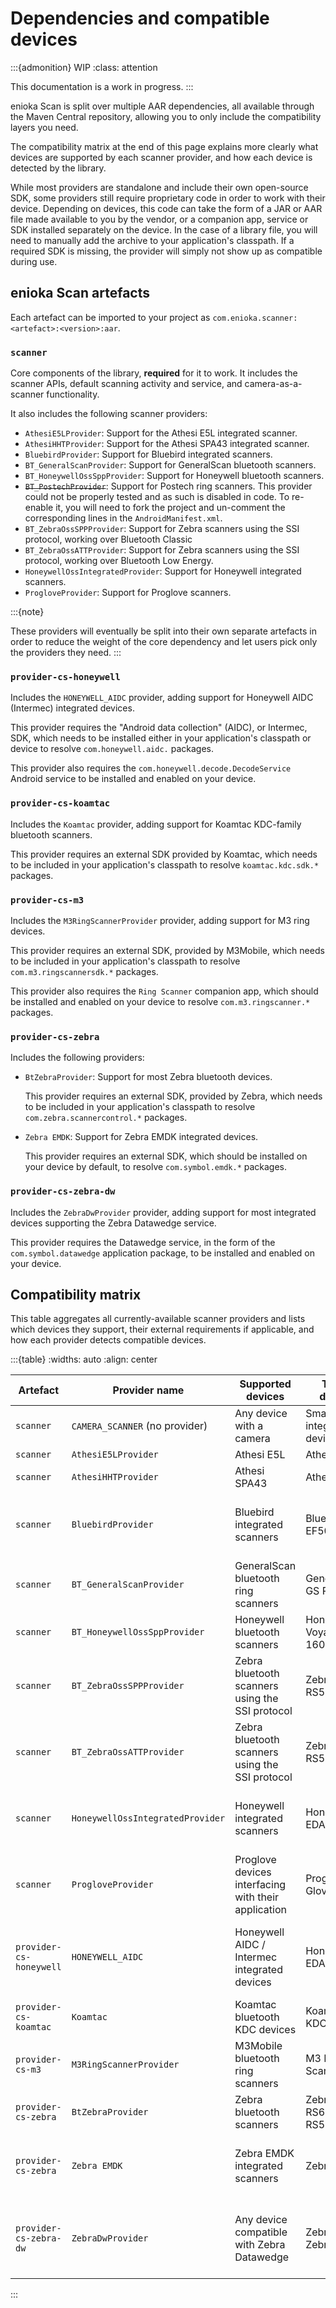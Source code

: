 # Dependencies and compatible devices

:::{admonition} WIP
:class: attention

This documentation is a work in progress.
:::

enioka Scan is split over multiple AAR dependencies, all available through the Maven Central
repository, allowing you to only include the compatibility layers you need.

The compatibility matrix at the end of this page explains more clearly what devices are supported by
each scanner provider, and how each device is detected by the library.

While most providers are standalone and include their own open-source SDK, some providers still
require proprietary code in order to work with their device. Depending on devices, this code can
take the form of a JAR or AAR file made available to you by the vendor, or a companion app, service
or SDK installed separately on the device. In the case of a library file, you will need to
manually add the archive to your application's classpath. If a required SDK is missing, the
provider will simply not show up as compatible during use.

## enioka Scan artefacts

Each artefact can be imported to your project as `com.enioka.scanner:<artefact>:<version>:aar`.

### `scanner`

Core components of the library, **required** for it to work. It includes the scanner APIs, default
scanning activity and service, and camera-as-a-scanner functionality.

It also includes the following scanner providers:

- `AthesiE5LProvider`: Support for the Athesi E5L integrated scanner.
- `AthesiHHTProvider`: Support for the Athesi SPA43 integrated scanner.
- `BluebirdProvider`: Support for Bluebird integrated scanners.
- `BT_GeneralScanProvider`: Support for GeneralScan bluetooth scanners.
- `BT_HoneywellOssSppProvider`: Support for Honeywell bluetooth scanners.
- ~~`BT_PostechProvider`~~: Support for Postech ring scanners. This provider could not be properly
  tested and as such is disabled in code. To re-enable it, you will need to fork the project and
  un-comment the corresponding lines in the `AndroidManifest.xml`.
- `BT_ZebraOssSPPProvider`: Support for Zebra scanners using the SSI protocol, working over
  Bluetooth Classic
- `BT_ZebraOssATTProvider`: Support for Zebra scanners using the SSI protocol, working over
  Bluetooth Low Energy.
- `HoneywellOssIntegratedProvider`: Support for Honeywell integrated scanners.
- `ProgloveProvider`: Support for Proglove scanners.

:::{note}

These providers will eventually be split into their own separate artefacts in order to
reduce the weight of the core dependency and let users pick only the providers they need.
:::

### `provider-cs-honeywell`

Includes the `HONEYWELL_AIDC` provider, adding support for Honeywell AIDC (Intermec) integrated
devices.

This provider requires the "Android data collection" (AIDC), or Intermec, SDK, which needs to be
installed either in your application's classpath or device to resolve `com.honeywell.aidc.`
packages.

This provider also requires the `com.honeywell.decode.DecodeService` Android service to be installed
and enabled on your device.

### `provider-cs-koamtac`

Includes the `Koamtac` provider, adding support for Koamtac KDC-family bluetooth
scanners.

This provider requires an external SDK provided by Koamtac, which needs to be included in your
application's classpath to resolve `koamtac.kdc.sdk.*` packages.

### `provider-cs-m3`

Includes the `M3RingScannerProvider` provider, adding support for M3 ring devices.

This provider requires an external SDK, provided by M3Mobile, which needs to be included in your
application's classpath to resolve `com.m3.ringscannersdk.*` packages.

This provider also requires the `Ring Scanner` companion app, which should be installed and enabled
on your device to resolve `com.m3.ringscanner.*` packages.

### `provider-cs-zebra`

Includes the following providers:

- `BtZebraProvider`: Support for most Zebra bluetooth devices.

  This provider requires an external SDK, provided by Zebra, which needs to be included in your
  application's classpath to resolve `com.zebra.scannercontrol.*` packages.

- `Zebra EMDK`: Support for Zebra EMDK integrated devices.

  This provider requires an external SDK, which should be installed on your device by default, to
  resolve `com.symbol.emdk.*` packages.

### `provider-cs-zebra-dw`

Includes the `ZebraDwProvider` provider, adding support for most integrated devices supporting
the Zebra Datawedge service.

This provider requires the Datawedge service, in the form of the `com.symbol.datawedge` application
package, to be installed and enabled on your device.

## Compatibility matrix

This table aggregates all currently-available scanner providers and lists which devices they
support, their external requirements if applicable, and how each provider detects compatible
devices.

:::{table}
:widths: auto
:align: center

| Artefact                | Provider name                    | Supported devices                                   | Tested devices                     | Device type   | External requirements                                          | Device compatible if                                                                                                              |
|-------------------------|----------------------------------|-----------------------------------------------------|------------------------------------|---------------|----------------------------------------------------------------|-----------------------------------------------------------------------------------------------------------------------------------|
| `scanner`               | `CAMERA_SCANNER` (no provider)   | Any device with a camera                            | Smartphones, integrated devices... | Camera        |                                                                | Device has a camera                                                                                                               |
| `scanner`               | `AthesiE5LProvider`              | Athesi E5L                                          | Athesi E5L                         | Integrated    |                                                                | Device name is strictly `RD50TE`                                                                                                  |
| `scanner`               | `AthesiHHTProvider`              | Athesi SPA43                                        | Athesi SPA43                       | Integrated    |                                                                | Device name is strictly `SPA43LTE`                                                                                                |
| `scanner`               | `BluebirdProvider`               | Bluebird integrated scanners                        | Bluebird EF500                     | Integrated    | Bluebird service (should be preinstalled on device)            | Intent `kr.co.bluebird.android.bbapi.action.BARCODE_OPEN` has a listener                                                          |
| `scanner`               | `BT_GeneralScanProvider`         | GeneralScan bluetooth ring scanners                 | GeneralScan GS R5000BT             | BT Classic    |                                                                | Bluetooth device responds to "Get device ID" command                                                                              |
| `scanner`               | `BT_HoneywellOssSppProvider`     | Honeywell bluetooth scanners                        | Honeywell Voyager 1602g            | BT Classic    |                                                                | Bluetooth device responds to "Get firmware" command                                                                               |
| `scanner`               | `BT_ZebraOssSPPProvider`         | Zebra bluetooth scanners using the SSI protocol     | Zebra RS5100                       | BT Classic    |                                                                | Bluetooth device is not BLE and responds to "CAPABILITIES_REQUEST" command                                                        |
| `scanner`               | `BT_ZebraOssATTProvider`         | Zebra bluetooth scanners using the SSI protocol     | Zebra RS5100                       | BT Low Energy |                                                                | Bluetooth device is BLE and responds to "CAPABILITIES_REQUEST" command                                                            |
| `scanner`               | `HoneywellOssIntegratedProvider` | Honeywell integrated scanners                       | Honeywell EDA52                    | Integrated    | Honeywell service (should be preinstalled on device)           | Intent `com.honeywell.decode.DecodeService` has a listener                                                                        |
| `scanner`               | `ProgloveProvider`               | Proglove devices interfacing with their application | Proglove Glove Mark II             | BT Low Energy | Proglove application                                           | Application package `de.proglove.connect` exists                                                                                  |
| `provider-cs-honeywell` | `HONEYWELL_AIDC`                 | Honeywell AIDC / Intermec integrated devices        | Honeywell EDA50                    | Integrated    | AIDC SDK, Honeywell service (should be preinstalled on device) | Intent `com.honeywell.decode.DecodeService` has a listener and AIDC SDK exists                                                    |
| `provider-cs-koamtac`   | `Koamtac`                        | Koamtac bluetooth KDC devices                       | Koamtac KDC180                     | BT Low Energy | Koamtac SDK                                                    | Class `koamtac.kdc.sdk.KDCReader` exists and scanner device is found                                                              |
| `provider-cs-m3`        | `M3RingScannerProvider`          | M3Mobile bluetooth ring scanners                    | M3 Ring Scanner                    | BT Classic    | Ring Scanner SDK, Ring Scanner application                     | Class `com.m3.ringscannersdk.RingScannerService` exists, application package `com.m3.ringscanner` exists, scanner device is found |
| `provider-cs-zebra`     | `BtZebraProvider`                | Zebra bluetooth scanners                            | Zebra RS6000, RS5100               | BT Classic    | Zebra SDK                                                      | Class `com.zebra.scannercontrol.SDKHandler` exists and scanner device is found                                                    |
| `provider-cs-zebra`     | `Zebra EMDK`                     | Zebra EMDK integrated scanners                      | Zebra TC25                         | Integrated    | Zebra EMDK SDK (should be preinstalled on device)              | Class `com.symbol.emdk.EMDKManager` exists                                                                                        |
| `provider-cs-zebra-dw`  | `ZebraDwProvider`                | Any device compatible with Zebra Datawedge          | Zebra TC25, Zebra TC27             | Integrated    | Zebra Datawedge service (should be preinstalled on device)     | Application package `com.symbol.datawedge` exists                                                                                 |

:::
